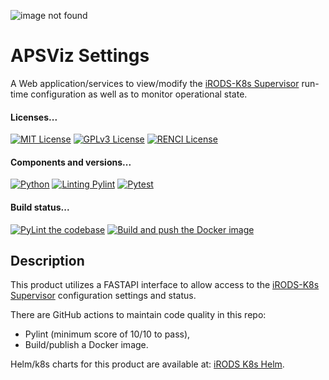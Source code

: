 <!--
SPDX-FileCopyrightText: 2022 Renaissance Computing Institute. All rights reserved.
SPDX-FileCopyrightText: 2023 Renaissance Computing Institute. All rights reserved.

SPDX-License-Identifier: GPL-3.0-or-later
SPDX-License-Identifier: LicenseRef-RENCI
SPDX-License-Identifier: MIT
-->
![image not found](renci-logo.png "RENCI")

# APSViz Settings
A Web application/services to view/modify the [iRODS-K8s Supervisor](https://github.com/irods-contrib/iRODS-K8s-Supervisor) run-time configuration as well as to monitor operational state.

#### Licenses...
[![MIT License](https://img.shields.io/badge/License-MIT-orange.svg)](https://github.com/RENCI/APSVIZ-Settings/tree/master/LICENSE)
[![GPLv3 License](https://img.shields.io/badge/License-GPL%20v3-yellow.svg)](https://opensource.org/licenses/)
[![RENCI License](https://img.shields.io/badge/License-RENCI-blue.svg)](https://www.renci.org/)
#### Components and versions...
[![Python](https://img.shields.io/badge/Python-3.11.6-orange)](https://github.com/python/cpython)
[![Linting Pylint](https://img.shields.io/badge/Pylint-%203.0.2-yellow)](https://github.com/PyCQA/pylint)
[![Pytest](https://img.shields.io/badge/Pytest-%207.4.3-blue)](https://github.com/pytest-dev/pytest)
#### Build status...
[![PyLint the codebase](https://github.com/irods-contrib/iRODS-K8s-Settings/actions/workflows/pylint.yml/badge.svg)](https://github.com/irods-contrib/iRODS-K8s-Settings/actions/workflows/pylint.yml)
[![Build and push the Docker image](https://github.com/irods-contrib/iRODS-K8s-Settings/actions/workflows/image-push.yml/badge.svg)](https://github.com/irods-contrib/iRODS-K8s-Settings/actions/workflows/image-push.yml)

## Description
This product utilizes a FASTAPI interface to allow access to the [iRODS-K8s Supervisor](https://github.com/irods-contrib/iRODS-K8s-Supervisor) configuration settings and status.

There are GitHub actions to maintain code quality in this repo:
 - Pylint (minimum score of 10/10 to pass),
 - Build/publish a Docker image.

Helm/k8s charts for this product are available at: [iRODS K8s Helm](https://github.com/irods/irods_k8s/tree/main/helm/irods-supervisor-settings).
